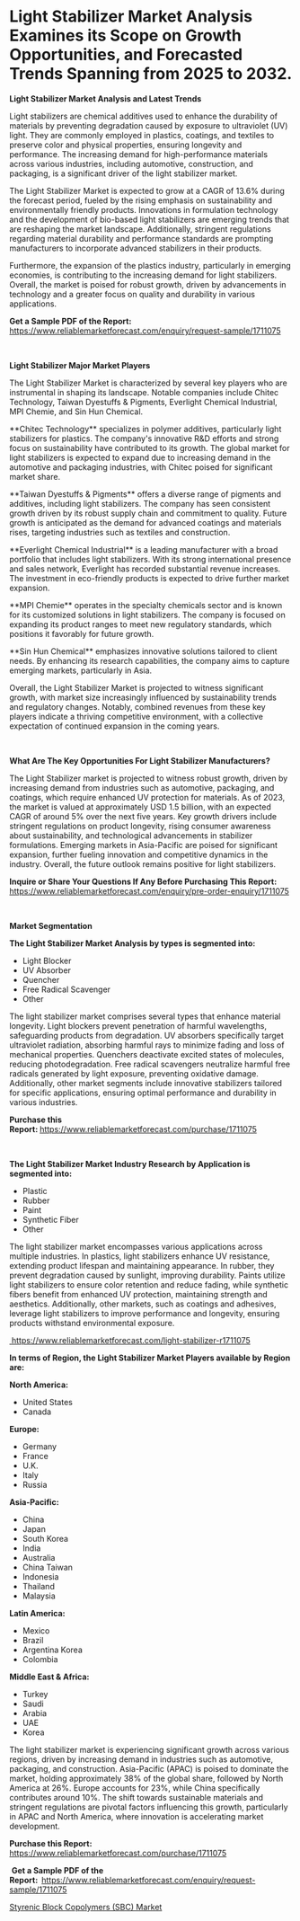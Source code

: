 <p><h1>Light Stabilizer Market Analysis Examines its Scope on Growth Opportunities, and Forecasted Trends Spanning from 2025 to 2032.</h1></p><p><strong>Light Stabilizer Market Analysis and Latest Trends</strong></p>
<p><p>Light stabilizers are chemical additives used to enhance the durability of materials by preventing degradation caused by exposure to ultraviolet (UV) light. They are commonly employed in plastics, coatings, and textiles to preserve color and physical properties, ensuring longevity and performance. The increasing demand for high-performance materials across various industries, including automotive, construction, and packaging, is a significant driver of the light stabilizer market.</p><p>The Light Stabilizer Market is expected to grow at a CAGR of 13.6% during the forecast period, fueled by the rising emphasis on sustainability and environmentally friendly products. Innovations in formulation technology and the development of bio-based light stabilizers are emerging trends that are reshaping the market landscape. Additionally, stringent regulations regarding material durability and performance standards are prompting manufacturers to incorporate advanced stabilizers in their products.</p><p>Furthermore, the expansion of the plastics industry, particularly in emerging economies, is contributing to the increasing demand for light stabilizers. Overall, the market is poised for robust growth, driven by advancements in technology and a greater focus on quality and durability in various applications.</p></p>
<p><strong>Get a Sample PDF of the Report:&nbsp;</strong> <a href="https://www.reliablemarketforecast.com/enquiry/request-sample/1711075?utm_campaign=2320&utm_medium=2&utm_source=Github&utm_content=ia&utm_term=27032025&utm_id=light-stabilizer">https://www.reliablemarketforecast.com/enquiry/request-sample/1711075</a></p>
<p>&nbsp;</p>
<p><strong>Light Stabilizer Major Market Players</strong></p>
<p><p>The Light Stabilizer Market is characterized by several key players who are instrumental in shaping its landscape. Notable companies include Chitec Technology, Taiwan Dyestuffs & Pigments, Everlight Chemical Industrial, MPI Chemie, and Sin Hun Chemical.</p><p>**Chitec Technology** specializes in polymer additives, particularly light stabilizers for plastics. The company's innovative R&D efforts and strong focus on sustainability have contributed to its growth. The global market for light stabilizers is expected to expand due to increasing demand in the automotive and packaging industries, with Chitec poised for significant market share.</p><p>**Taiwan Dyestuffs & Pigments** offers a diverse range of pigments and additives, including light stabilizers. The company has seen consistent growth driven by its robust supply chain and commitment to quality. Future growth is anticipated as the demand for advanced coatings and materials rises, targeting industries such as textiles and construction.</p><p>**Everlight Chemical Industrial** is a leading manufacturer with a broad portfolio that includes light stabilizers. With its strong international presence and sales network, Everlight has recorded substantial revenue increases. The investment in eco-friendly products is expected to drive further market expansion.</p><p>**MPI Chemie** operates in the specialty chemicals sector and is known for its customized solutions in light stabilizers. The company is focused on expanding its product ranges to meet new regulatory standards, which positions it favorably for future growth.</p><p>**Sin Hun Chemical** emphasizes innovative solutions tailored to client needs. By enhancing its research capabilities, the company aims to capture emerging markets, particularly in Asia.</p><p>Overall, the Light Stabilizer Market is projected to witness significant growth, with market size increasingly influenced by sustainability trends and regulatory changes. Notably, combined revenues from these key players indicate a thriving competitive environment, with a collective expectation of continued expansion in the coming years.</p></p>
<p>&nbsp;</p>
<p><strong>What Are The Key Opportunities For Light Stabilizer Manufacturers?</strong></p>
<p><p>The Light Stabilizer market is projected to witness robust growth, driven by increasing demand from industries such as automotive, packaging, and coatings, which require enhanced UV protection for materials. As of 2023, the market is valued at approximately USD 1.5 billion, with an expected CAGR of around 5% over the next five years. Key growth drivers include stringent regulations on product longevity, rising consumer awareness about sustainability, and technological advancements in stabilizer formulations. Emerging markets in Asia-Pacific are poised for significant expansion, further fueling innovation and competitive dynamics in the industry. Overall, the future outlook remains positive for light stabilizers.</p></p>
<p><strong>Inquire or Share Your Questions If Any Before Purchasing This Report:</strong> <a href="https://www.reliablemarketforecast.com/enquiry/pre-order-enquiry/1711075?utm_campaign=2320&utm_medium=2&utm_source=Github&utm_content=ia&utm_term=27032025&utm_id=light-stabilizer">https://www.reliablemarketforecast.com/enquiry/pre-order-enquiry/1711075</a></p>
<p>&nbsp;</p>
<p><strong>Market Segmentation</strong></p>
<p><strong>The Light Stabilizer Market Analysis by types is segmented into:</strong></p>
<p><ul><li>Light Blocker</li><li>UV Absorber</li><li>Quencher</li><li>Free Radical Scavenger</li><li>Other</li></ul></p>
<p><p>The light stabilizer market comprises several types that enhance material longevity. Light blockers prevent penetration of harmful wavelengths, safeguarding products from degradation. UV absorbers specifically target ultraviolet radiation, absorbing harmful rays to minimize fading and loss of mechanical properties. Quenchers deactivate excited states of molecules, reducing photodegradation. Free radical scavengers neutralize harmful free radicals generated by light exposure, preventing oxidative damage. Additionally, other market segments include innovative stabilizers tailored for specific applications, ensuring optimal performance and durability in various industries.</p></p>
<p><strong>Purchase this Report:&nbsp;</strong><a href="https://www.reliablemarketforecast.com/purchase/1711075?utm_campaign=2320&utm_medium=2&utm_source=Github&utm_content=ia&utm_term=27032025&utm_id=light-stabilizer">https://www.reliablemarketforecast.com/purchase/1711075</a></p>
<p>&nbsp;</p>
<p><strong>The Light Stabilizer Market Industry Research by Application is segmented into:</strong></p>
<p><ul><li>Plastic</li><li>Rubber</li><li>Paint</li><li>Synthetic Fiber</li><li>Other</li></ul></p>
<p><p>The light stabilizer market encompasses various applications across multiple industries. In plastics, light stabilizers enhance UV resistance, extending product lifespan and maintaining appearance. In rubber, they prevent degradation caused by sunlight, improving durability. Paints utilize light stabilizers to ensure color retention and reduce fading, while synthetic fibers benefit from enhanced UV protection, maintaining strength and aesthetics. Additionally, other markets, such as coatings and adhesives, leverage light stabilizers to improve performance and longevity, ensuring products withstand environmental exposure.</p></p>
<p><a href="https://www.reliablemarketforecast.com/light-stabilizer-r1711075?utm_campaign=2320&utm_medium=2&utm_source=Github&utm_content=ia&utm_term=27032025&utm_id=light-stabilizer">&nbsp;https://www.reliablemarketforecast.com/light-stabilizer-r1711075</a></p>
<p><strong>In terms of Region, the Light Stabilizer Market Players available by Region are:</strong></p>
<p>
    <p> <strong> North America: </strong>
        <ul>
            <li>United States</li>
            <li>Canada</li>
        </ul>
        </p> 
    <p> <strong> Europe: </strong>
        <ul>
            <li>Germany</li>
            <li>France</li>
            <li>U.K.</li>
            <li>Italy</li>
            <li>Russia</li>
        </ul>
        </p> 
    <p> <strong> Asia-Pacific: </strong>
        <ul>
            <li>China</li>
            <li>Japan</li>
            <li>South Korea</li>
            <li>India</li>
            <li>Australia</li>
            <li>China Taiwan</li>
            <li>Indonesia</li>
            <li>Thailand</li>
            <li>Malaysia</li>
        </ul>
        </p> 
    <p> <strong> Latin America: </strong>
        <ul>
            <li>Mexico</li>
            <li>Brazil</li>
            <li>Argentina Korea</li>
            <li>Colombia</li>
        </ul>
        </p> 
    <p> <strong> Middle East & Africa: </strong>
        <ul>
            <li>Turkey</li>
            <li>Saudi</li>
            <li>Arabia</li>
            <li>UAE</li>
            <li>Korea</li>
        </ul>
    </p>
    </p>
<p><p>The light stabilizer market is experiencing significant growth across various regions, driven by increasing demand in industries such as automotive, packaging, and construction. Asia-Pacific (APAC) is poised to dominate the market, holding approximately 38% of the global share, followed by North America at 26%. Europe accounts for 23%, while China specifically contributes around 10%. The shift towards sustainable materials and stringent regulations are pivotal factors influencing this growth, particularly in APAC and North America, where innovation is accelerating market development.</p></p>
<p><strong>Purchase this Report: </strong><a href="https://www.reliablemarketforecast.com/purchase/1711075?utm_campaign=2320&utm_medium=2&utm_source=Github&utm_content=ia&utm_term=27032025&utm_id=light-stabilizer">https://www.reliablemarketforecast.com/purchase/1711075</a></p>
<p>&nbsp;<strong>Get a Sample PDF of the Report:&nbsp;&nbsp;</strong><a href="https://www.reliablemarketforecast.com/enquiry/request-sample/1711075?utm_campaign=2320&utm_medium=2&utm_source=Github&utm_content=ia&utm_term=27032025&utm_id=light-stabilizer">https://www.reliablemarketforecast.com/enquiry/request-sample/1711075</a></p>
<p><strong></strong></p>
<p><p><a href="https://github.com/foddekampo/Market-Research-Report-List-1/blob/main/styrenic-block-copolymers-sbc-market.md?utm_campaign=2320&utm_medium=2&utm_source=Github&utm_content=ia&utm_term=27032025&utm_id=light-stabilizer">Styrenic Block Copolymers (SBC) Market</a></p></p>